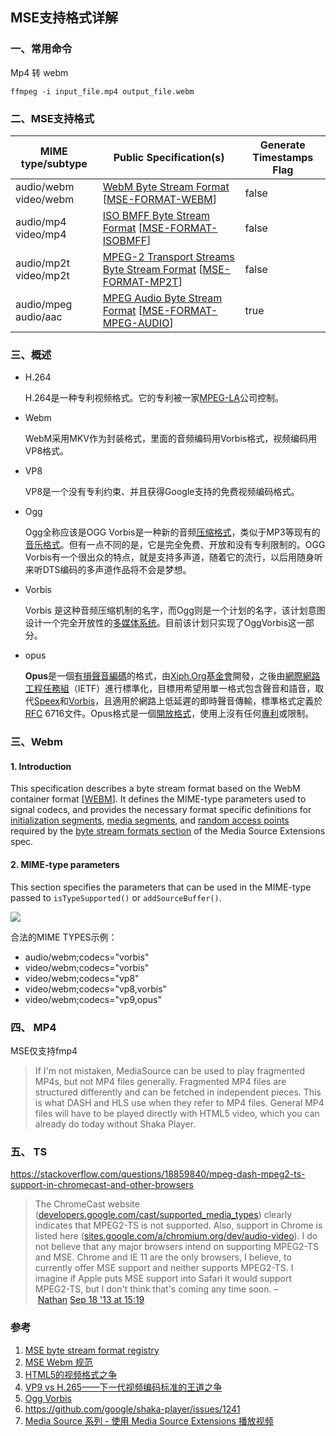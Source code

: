 ## MSE支持格式详解

### 一、常用命令

Mp4 转 webm

```
ffmpeg -i input_file.mp4 output_file.webm
```

### 二、MSE支持格式

| MIME type/subtype     | Public Specification(s)                                      | Generate Timestamps Flag |
| --------------------- | ------------------------------------------------------------ | ------------------------ |
| audio/webm video/webm | [WebM Byte Stream Format](https://www.w3.org/TR/mse-byte-stream-format-webm/) [[MSE-FORMAT-WEBM](https://www.w3.org/TR/mse-byte-stream-format-registry/#bib-MSE-FORMAT-WEBM)] | false                    |
| audio/mp4 video/mp4   | [ISO BMFF Byte Stream Format](https://www.w3.org/TR/mse-byte-stream-format-isobmff/) [[MSE-FORMAT-ISOBMFF](https://www.w3.org/TR/mse-byte-stream-format-registry/#bib-MSE-FORMAT-ISOBMFF)] | false                    |
| audio/mp2t video/mp2t | [MPEG-2 Transport Streams Byte Stream Format](https://www.w3.org/TR/mse-byte-stream-format-mp2t/) [[MSE-FORMAT-MP2T](https://www.w3.org/TR/mse-byte-stream-format-registry/#bib-MSE-FORMAT-MP2T)] | false                    |
| audio/mpeg audio/aac  | [MPEG Audio Byte Stream Format](https://www.w3.org/TR/mse-byte-stream-format-mpeg-audio/) [[MSE-FORMAT-MPEG-AUDIO](https://www.w3.org/TR/mse-byte-stream-format-registry/#bib-MSE-FORMAT-MPEG-AUDIO)] | true                     |

### 三、概述

- H.264

  H.264是一种专利视频格式。它的专利被一家[MPEG-LA](http://en.wikipedia.org/wiki/MPEG-LA)公司控制。

- Webm

  WebM采用MKV作为封装格式，里面的音频编码用Vorbis格式，视频编码用VP8格式。

- VP8

  VP8是一个没有专利约束、并且获得Google支持的免费视频编码格式。 

- Ogg

  Ogg全称应该是OGG Vorbis是一种新的音频[压缩格式](https://baike.baidu.com/item/%E5%8E%8B%E7%BC%A9%E6%A0%BC%E5%BC%8F)，类似于MP3等现有的[音乐格式](https://baike.baidu.com/item/%E9%9F%B3%E4%B9%90%E6%A0%BC%E5%BC%8F)。但有一点不同的是，它是完全免费、开放和没有专利限制的。OGG Vorbis有一个很出众的特点，就是支持多声道，随着它的流行，以后用随身听来听DTS编码的多声道作品将不会是梦想。

- Vorbis

  Vorbis 是这种音频压缩机制的名字，而Ogg则是一个计划的名字，该计划意图设计一个完全开放性的[多媒体系统](https://baike.baidu.com/item/%E5%A4%9A%E5%AA%92%E4%BD%93%E7%B3%BB%E7%BB%9F)。目前该计划只实现了OggVorbis这一部分。

- opus

  **Opus**是一個[有損聲音編碼](https://zh.wikipedia.org/wiki/%E7%A0%B4%E5%A3%9E%E6%80%A7%E8%B3%87%E6%96%99%E5%A3%93%E7%B8%AE#%E9%9F%B3%E8%A8%8A%E5%A3%93%E7%B8%AE)的格式，由[Xiph.Org基金會](https://zh.wikipedia.org/wiki/Xiph.Org%E5%9F%BA%E9%87%91%E6%9C%83)開發，之後由[網際網路工程任務組](https://zh.wikipedia.org/wiki/%E4%BA%92%E8%81%94%E7%BD%91%E5%B7%A5%E7%A8%8B%E4%BB%BB%E5%8A%A1%E7%BB%84)（IETF）進行標準化，目標用希望用單一格式包含聲音和語音，取代[Speex](https://zh.wikipedia.org/wiki/Speex)和[Vorbis](https://zh.wikipedia.org/wiki/Vorbis)，且適用於網路上低延遲的即時聲音傳輸，標準格式定義於[RFC](https://zh.wikipedia.org/wiki/RFC) 6716文件。Opus格式是一個[開放格式](https://zh.wikipedia.org/wiki/%E9%96%8B%E6%94%BE%E6%A0%BC%E5%BC%8F)，使用上沒有任何[專利](https://zh.wikipedia.org/wiki/%E5%B0%88%E5%88%A9)或限制。



### 三、Webm

#### 1. Introduction

This specification describes a byte stream format based on the WebM container format [[WEBM](https://www.w3.org/TR/mse-byte-stream-format-webm/#bib-WEBM)]. It defines the MIME-type parameters used to signal codecs, and provides the necessary format specific definitions for [initialization segments](https://www.w3.org/TR/media-source/#init-segment), [media segments](https://www.w3.org/TR/media-source/#media-segment), and [random access points](https://www.w3.org/TR/media-source/#random-access-point) required by the [byte stream formats section](https://www.w3.org/TR/media-source/#byte-stream-formats) of the Media Source Extensions spec.

#### 2. MIME-type parameters

This section specifies the parameters that can be used in the MIME-type passed to `isTypeSupported()` or `addSourceBuffer()`.

![](http://p1yseh5av.bkt.clouddn.com/18-6-1/92640203.jpg)

合法的MIME TYPES示例：

- audio/webm;codecs="vorbis"
- video/webm;codecs="vorbis"
- video/webm;codecs="vp8"
- video/webm;codecs="vp8,vorbis"
- video/webm;codecs="vp9,opus"

### 四、 MP4

MSE仅支持fmp4

>If I'm not mistaken, MediaSource can be used to play fragmented MP4s, but not MP4 files generally. Fragmented MP4 files are structured differently and can be fetched in independent pieces. This is what DASH and HLS use when they refer to MP4 files. General MP4 files will have to be played directly with HTML5 video, which you can already do today without Shaka Player.



### 五、 TS

https://stackoverflow.com/questions/18859840/mpeg-dash-mpeg2-ts-support-in-chromecast-and-other-browsers

> The ChromeCast website ([developers.google.com/cast/supported_media_types](https://developers.google.com/cast/supported_media_types)) clearly indicates that MPEG2-TS is not supported. Also, support in Chrome is listed here ([sites.google.com/a/chromium.org/dev/audio-video](https://sites.google.com/a/chromium.org/dev/audio-video)). I do not believe that any major browsers intend on supporting MPEG2-TS and MSE. Chrome and IE 11 are the only browsers, I believe, to currently offer MSE support and neither supports MPEG2-TS. I imagine if Apple puts MSE support into Safari it would support MPEG2-TS, but I don't think that's coming any time soon. – [Nathan](https://stackoverflow.com/users/2099593/nathan) [Sep 18 '13 at 15:19](https://stackoverflow.com/questions/18859840/mpeg-dash-mpeg2-ts-support-in-chromecast-and-other-browsers#comment27857238_18859840)



### 参考

1. [MSE byte stream format registry](https://www.w3.org/TR/mse-byte-stream-format-registry/)
2. [MSE Webm 规范](https://www.w3.org/TR/mse-byte-stream-format-webm/)
3. [HTML5的视频格式之争](http://www.ruanyifeng.com/blog/2010/05/html5_codec_fight.html)
4. [VP9 vs H.265——下一代视频编码标准的王道之争](https://zhuanlan.zhihu.com/p/31817775)
5. [Ogg Vorbis](https://baike.baidu.com/item/Ogg%20Vorbis)
6. https://github.com/google/shaka-player/issues/1241
7. [Media Source 系列 - 使用 Media Source Extensions 播放视频](http://www.jackpu.com/media-source-xi-lie/)